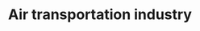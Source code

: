 ---
title: Air transportation industry
longTitle: 'Air transportation industry'
tags:
- gccommon
usedFor:
- "[[Air transport industry]]"
---